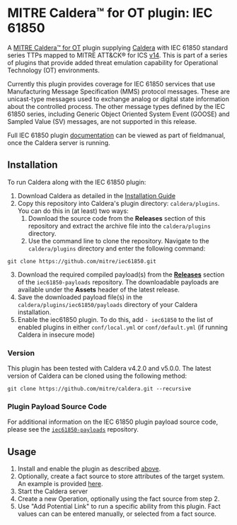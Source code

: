 # MITRE Caldera™ for OT plugin: IEC 61850

A [MITRE Caldera™ for OT](https://github.com/mitre/caldera-ot) plugin supplying [Caldera](https://github.com/mitre/caldera) with IEC 61850 standard series TTPs mapped to MITRE ATT&CK® for ICS [v14](https://attack.mitre.org/resources/updates/updates-october-2023/). This is part of a series of plugins that provide added threat emulation capability for Operational Technology (OT) environments. 

Currently this plugin provides coverage for IEC 61850 services that use Manufacturing Message Specification (MMS) protocol messages. These are unicast-type messages used to exchange analog or digital state information about the controlled process. The other message types defined by the IEC 61850 series, including Generic Object Oriented System Event (GOOSE) and Sampled Value (SV) messages, are not supported in this release.

Full IEC 61850 plugin [documentation](docs/iec61850.md) can be viewed as part of fieldmanual, once the Caldera server is running. 

## Installation

To run Caldera along with the IEC 61850 plugin:
1. Download Caldera as detailed in the [Installation Guide](https://github.com/mitre/caldera)
2. Copy this repository into Caldera's plugin directory: `caldera/plugins`. You can do this in (at least) two ways:
    1. Download the source code from the __Releases__ section of this repository and extract the archive file into the `caldera/plugins` directory.
    2. Use the command line to clone the repository. Navigate to the `caldera/plugins` directory and enter the following command:
```
git clone https://github.com/mitre/iec61850.git
```
3. Download the required compiled payload(s) from the [__Releases__](https://github.com/mitre/iec61850-payloads/releases) section of the `iec61850-payloads` repository. The downloadable payloads are available under the __Assets__ header of the latest release.
4. Save the downloaded payload file(s) in the `caldera/plugins/iec61850/payloads` directory of your Caldera installation.
5. Enable the iec61850 plugin. To do this, add `- iec61850` to the list of enabled plugins in either `conf/local.yml` or `conf/default.yml` (if running Caldera in insecure mode)

### Version
This plugin has been tested with Caldera v4.2.0 and v5.0.0. The latest version of Caldera can be cloned using the following method:
```
git clone https://github.com/mitre/caldera.git --recursive
```

### Plugin Payload Source Code
For additional information on the IEC 61850 plugin payload source code, please see the [`iec61850-payloads`](https://github.com/mitre/iec61850-payloads) repository.

## Usage
1. Install and enable the plugin as described [above](#installation).
2. Optionally, create a fact source to store attributes of the target system. An example is provided [here](./data/sources/48db3ad5-c003-40af-aaee-54f2377da2e5.yml).
3. Start the Caldera server
4. Create a new Operation, optionally using the fact source from step 2.
5. Use "Add Potential Link" to run a specific ability from this plugin. Fact values can can be entered manually, or selected from a fact source.
